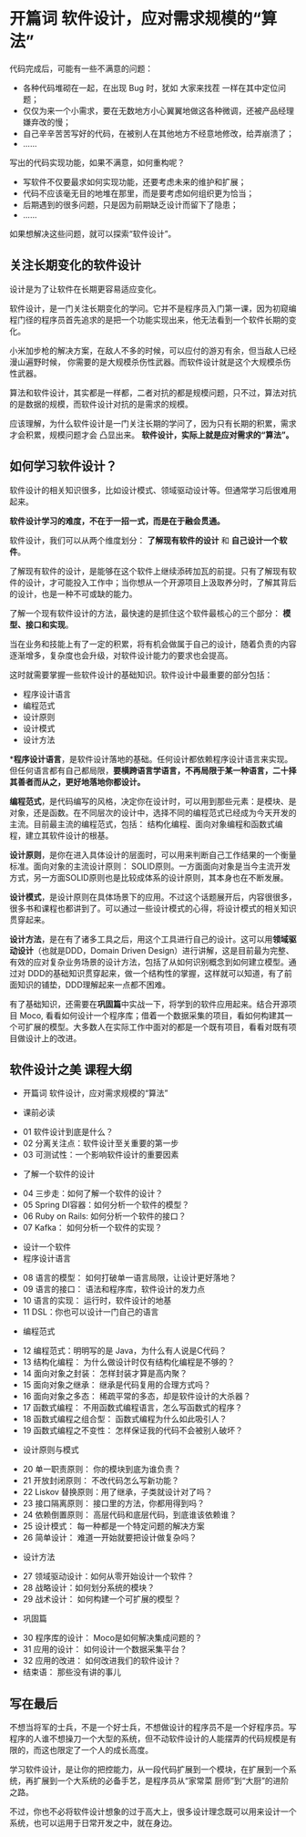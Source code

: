 # 开篇词  软件设计，应对需求规模的“算法”

代码完成后，可能有一些不满意的问题：

+ 各种代码堆砌在一起，在出现 Bug 时，犹如 大家来找茬 一样在其中定位问题；
+ 仅仅为来一个小需求，要在无数地方小心翼翼地做这各种微调，还被产品经理嫌弃改的慢；
+ 自己辛辛苦苦写好的代码，在被别人在其他地方不经意地修改，给弄崩溃了；
+ ......

写出的代码实现功能，如果不满意，如何重构呢？

+ 写软件不仅要最求如何实现功能，还要考虑未来的维护和扩展；
+ 代码不应该毫无目的地堆在那里，而是要考虑如何组织更为恰当；
+ 后期遇到的很多问题，只是因为前期缺乏设计而留下了隐患；
+ ......

如果想解决这些问题，就可以探索“软件设计”。

## 关注长期变化的软件设计

设计是为了让软件在长期更容易适应变化。

软件设计，是一门关注长期变化的学问。它并不是程序员入门第一课，因为初窥编程门径的程序员首先追求的是把一个功能实现出来，他无法看到一个软件长期的变化。

小米加步枪的解决方案，在敌人不多的时候，可以应付的游刃有余，但当敌人已经漫山遍野时候， 你需要的是大规模杀伤性武器。而软件设计就是这个大规模杀伤性武器。

算法和软件设计，其实都是一样都，二者对抗的都是规模问题，只不过，算法对抗的是数据的规模，而软件设计对抗的是需求的规模。

应该理解，为什么软件设计是一门关注长期的学问了，因为只有长期的积累，需求才会积累，规模问题才会 凸显出来。
**软件设计，实际上就是应对需求的“算法”。**

## 如何学习软件设计？

软件设计的相关知识很多，比如设计模式、领域驱动设计等。但通常学习后很难用起来。

**软件设计学习的难度，不在于一招一式，而是在于融会贯通。**

软件设计，我们可以从两个维度划分： **了解现有软件的设计** 和 **自己设计一个软件**。

了解现有软件的设计，是能够在这个软件上继续添砖加瓦的前提。只有了解现有软件的设计，才可能投入工作中；当你想从一个开源项目上汲取养分时，了解其背后的设计，也是一种不可或缺的能力。

了解一个现有软件设计的方法，最快速的是抓住这个软件最核心的三个部分： **模型、接口和实现**。

当在业务和技能上有了一定的积累，将有机会做属于自己的设计，随着负责的内容逐渐增多，复杂度也会升级，对软件设计能力的要求也会提高。

这时就需要掌握一些软件设计的基础知识。软件设计中最重要的部分包括：
+ 程序设计语言
+ 编程范式
+ 设计原则
+ 设计模式
+ 设计方法

***程序设计语言**，是软件设计落地的基础。任何设计都依赖程序设计语言来实现。但任何语言都有自己都局限，**要横跨语言学语言，不再局限于某一种语言，二十择其善者而从之，更好地落地你都设计。**

**编程范式**，是代码编写的风格，决定你在设计时，可以用到那些元素：是模块、是对象，还是函数。在不同层次的设计中，选择不同的编程范式已经成为今天开发的主流。目前最主流的编程范式，包括： 结构化编程、面向对象编程和函数式编程，建立其软件设计的根基。

**设计原则**，是你在进入具体设计的层面时，可以用来判断自己工作结果的一个衡量标准。面向对象的主流设计原则： SOLID原则。一方面面向对象是当今主流开发方式，另一方面SOLID原则也是比较成体系的设计原则，其本身也在不断发展。

**设计模式**，是设计原则在具体场景下的应用。不过这个话题展开后，内容很很多，很多书和课程也都讲到了。可以通过一些设计模式的心得，将设计模式的相关知识贯穿起来。

**设计方法**，是在有了诸多工具之后，用这个工具进行自己的设计。这可以用**领域驱动设计**（也就是DDD，Domain Driven Design）进行讲解，这是目前最为完整、有效的应对复杂业务场景的设计方法，包括了从如何识别概念到如何建立模型。通过对 DDD的基础知识贯穿起来，做一个结构性的掌握，这样就可以知道，有了前面知识的铺垫，DDD理解起来一点都不困难。

有了基础知识，还需要在**巩固篇**中实战一下，将学到的软件应用起来。结合开源项目 Moco, 看看如何设计一个程序库；借着一个数据采集的项目，看如何构建其一个可扩展的模型。大多数人在实际工作中面对的都是一个既有项目，看看对既有项目做设计上的改进。

## 软件设计之美 课程大纲

+ 开篇词  软件设计，应对需求规模的“算法”

* 课前必读
- 01 软件设计到底是什么？
- 02 分离关注点：软件设计至关重要的第一步
- 03 可测试性：一个影响软件设计的重要因素

* 了解一个软件的设计
- 04 三步走：如何了解一个软件的设计？
- 05 Spring DI容器：如何分析一个软件的模型？
- 06 Ruby on Rails: 如何分析一个软件的接口？
- 07 Kafka： 如何分析一个软件的实现？

* 设计一个软件
* 程序设计语言
- 08 语言的模型： 如何打破单一语言局限，让设计更好落地？
- 09 语言的接口： 语法和程序库，软件设计的发力点
- 10 语言的实现： 运行时，软件设计的地基
- 11 DSL：你也可以设计一门自己的语言

* 编程范式
- 12 编程范式：明明写的是 Java，为什么有人说是C代码？
- 13 结构化编程： 为什么做设计时仅有结构化编程是不够的？
- 14 面向对象之封装： 怎样封装才算是高内聚？
- 15 面向对象之继承： 继承是代码复用的合理方式吗？
- 16 面向对象之多态： 稀疏平常的多态，却是软件设计的大杀器？
- 17 函数式编程： 不用函数式编程语言，怎么写函数式的程序？
- 18 函数式编程之组合型： 函数式编程为什么如此吸引人？
- 19 函数式编程之不变性： 怎样保证我的代码不会被别人破坏？

* 设计原则与模式
- 20 单一职责原则： 你的模块到底为谁负责？
- 21 开放封闭原则： 不改代码怎么写新功能？
- 22 Liskov 替换原则：用了继承，子类就设计对了吗？
- 23 接口隔离原则： 接口里的方法，你都用得到吗？
- 24 依赖倒置原则： 高层代码和底层代码，到底谁该依赖谁？
- 25 设计模式： 每一种都是一个特定问题的解决方案
- 26 简单设计： 难道一开始就要把设计做复杂吗？

* 设计方法
- 27 领域驱动设计：如何从零开始设计一个软件？
- 28 战略设计：如何划分系统的模块？
- 29 战术设计： 如何构建一个可扩展的模型？

* 巩固篇
- 30 程序库的设计： Moco是如何解决集成问题的？
- 31 应用的设计： 如何设计一个数据采集平台？
- 32 应用的改进： 如何改进我们的软件设计？
- 结束语： 那些没有讲的事儿

## 写在最后

不想当将军的士兵，不是一个好士兵，不想做设计的程序员不是一个好程序员。写程序的人谁不想操刀一个大型的系统，但不动软件设计的人能摆弄的代码规模是有限的，而这也限定了一个人的成长高度。

学习软件设计，是让你的把控能力，从一段代码扩展到一个模块，在扩展到一个系统，再扩展到一个大系统的必备手艺，是程序员从“家常菜 厨师”到“大厨”的进阶之路。

不过，你也不必将软件设计想象的过于高大上，很多设计理念既可以用来设计一个系统，也可以运用于日常开发之中，就在身边。

```
```

